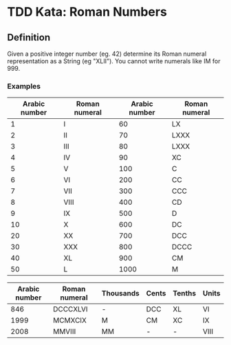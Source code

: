 # TDD Kata: Roman Numbers

## Definition

Given a positive integer number (eg. 42) determine its Roman numeral representation as a String (eg "XLII").
You cannot write numerals like IM for 999.

### Examples

| Arabic number | Roman numeral | Arabic number | Roman numeral |
| ------------- | ------------- | ------------- | ------------- |
| 1             | I             | 60            | LX            |
| 2             | II            | 70            | LXXX          |
| 3             | III           | 80            | LXXX          |
| 4             | IV            | 90            | XC            |
| 5             | V             | 100           | C             |
| 6             | VI            | 200           | CC            |
| 7             | VII           | 300           | CCC           |
| 8             | VIII          | 400           | CD            |
| 9             | IX            | 500           | D             |
| 10            | X             | 600           | DC            |
| 20            | XX            | 700           | DCC           |
| 30            | XXX           | 800           | DCCC          |
| 40            | XL            | 900           | CM            |
| 50            | L             | 1000          | M             |

| Arabic number | Roman numeral | Thousands | Cents | Tenths | Units |
| ------------- | ------------- | ----------| ----- | ------ | ----- |
| 846           | DCCCXLVI      | -         | DCC   | XL     | VI    |
| 1999          | MCMXCIX       | M         | CM    | XC     | IX    |
| 2008          | MMVIII        | MM        | -     | -      | VIII  |

